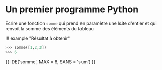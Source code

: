 # Un premier programme Python

Ecrire une fonction `somme` qui prend en paramètre une lsite d'entier et qui renvoit la somme des éléments du tableau


!!! example "Résultat à obtenir"
```python
>>> somme([1,2,3])
>>> 6   
```


{{ IDE('somme', MAX = 8, SANS = 'sum') }}

